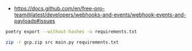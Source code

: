 - https://docs.github.com/en/free-pro-team@latest/developers/webhooks-and-events/webhook-events-and-payloads#issues

```bash
poetry export --without-hashes -o requirements.txt

zip -r gcp.zip src main.py requirements.txt
